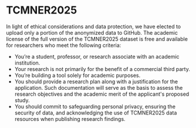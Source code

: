 # TCMNER2025
In light of ethical considerations and data protection, we have elected to upload only a portion of the anonymized data to GitHub. The academic license of the full version of the TCMNER2025 dataset is free and available for researchers who meet the following criteria:

- You’re a student, professor, or research associate with an academic institution.
- Your research is not primarily for the benefit of a commercial third party.
- You’re building a tool solely for academic purposes.
- You should provide a research plan along with a justification for the application. Such documentation will serve as the basis to assess the research objectives and the academic merit of the applicant's proposed study.
- You should commit to safeguarding personal privacy, ensuring the security of data, and acknowledging the use of TCMNER2025 data resources when publishing research findings.
